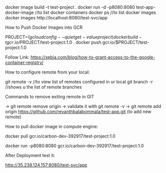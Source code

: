 docker image build -t test-project .
docker run -d -p8080:8080 test-app-docker-image
//to list docker containers
docker ps
//to list docker images
docker images
http://localhost:8080/test-svc/app


How to Push Docker Images into GCR

PROJECT=$(gcloud config --quiet get-value project)
docker build -t gcr.io/$PROJECT/test-project:1.0 .
docker push gcr.io/$PROJECT/test-project:1.0

Follow Link: https://xebia.com/blog/how-to-grant-access-to-the-google-container-registry/

How to configure remote from your local:

git remote -v //to view list of remotes configured in ur local
git branch -r //shows u the list of remote branches

Commands to remove exiting remote in GIT

-> git remote remove origin
-> validate it with git remote -v
-> git remote add origin https://github.com/revanthbalabommala/test-app.git (to add new remote)

How to pull docker image in compute engine:


docker pull gcr.io/carbon-dev-392917/test-project:1.0

docker run -p8080:8080 gcr.io/carbon-dev-392917/test-project:1.0

After Deployment test it:

http://35.238.124.157:8080/test-svc/app


